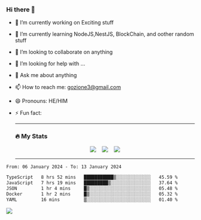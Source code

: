 ### Hi there 👋

<!--
**charlieScript/charlieScript** is a ✨ _special_ ✨ repository because its `README.md` (this file) appears on your GitHub profile.

Here are some ideas to get you started: -->

- 🔭 I’m currently working on Exciting stuff
- 🌱 I’m currently learning NodeJS,NestJS, BlockChain, and oother random stuff
- 👯 I’m looking to collaborate on anything
- 🤔 I’m looking for help with ...
- 💬 Ask me about anything
- 📫 How to reach me: gozione3@gmail.com
- 😄 Pronouns: HE/HIM
- ⚡ Fun fact:


  ---

  ### :fire: My Stats

  <div id="stats" align="center">
  <img src="http://github-readme-streak-stats.herokuapp.com?user=charlieScript&theme=dark&date_format=M%20j%5B%2C%20Y%5D" />&nbsp;&nbsp;&nbsp;
  <img src="https://github-readme-stats.vercel.app/api/top-langs/?username=charlieScript&layout=compact&theme=vision-friendly-dark"/>&nbsp;&nbsp;&nbsp;
  <img src="https://github-readme-stats.vercel.app/api?username=charlieScript&show_icons=true&theme=radical"/>
  </div>

  ---



<!--START_SECTION:waka-->

```txt
From: 06 January 2024 - To: 13 January 2024

TypeScript   8 hrs 52 mins   ███████████▒░░░░░░░░░░░░░   45.59 %
JavaScript   7 hrs 19 mins   █████████▒░░░░░░░░░░░░░░░   37.64 %
JSON         1 hr 4 mins     █▒░░░░░░░░░░░░░░░░░░░░░░░   05.48 %
Docker       1 hr 2 mins     █▒░░░░░░░░░░░░░░░░░░░░░░░   05.32 %
YAML         16 mins         ▒░░░░░░░░░░░░░░░░░░░░░░░░   01.40 %
```

<!--END_SECTION:waka-->
![](https://komarev.com/ghpvc/?username=charlieScript)
